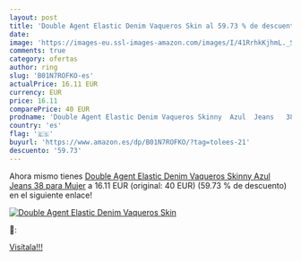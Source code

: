 ```yaml
---
layout: post
title: 'Double Agent Elastic Denim Vaqueros Skin al 59.73 % de descuento'
date: 
image: 'https://images-eu.ssl-images-amazon.com/images/I/41RrhkKjhmL._SL200_.jpg'
comments: true
category: ofertas
author: ring
slug: 'B01N7ROFKO-es'
actualPrice: 16.11 EUR
currency: EUR
price: 16.11
comparePrice: 40 EUR
prodname: 'Double Agent Elastic Denim Vaqueros Skinny  Azul  Jeans   38 para Mujer'
country: 'es'
flag: '🇪🇸'
buyurl: 'https://www.amazon.es/dp/B01N7ROFKO/?tag=tolees-21'
descuento: '59.73'
---
```


Ahora mismo tienes [Double Agent Elastic Denim Vaqueros Skinny  Azul  Jeans   38 para Mujer](https://www.amazon.es/dp/B01N7ROFKO/?tag=tolees-21) a 16.11 EUR (original: 40 EUR) (59.73 %  de descuento) en el siguiente enlace!

[![Double Agent Elastic Denim Vaqueros Skin](https://images-eu.ssl-images-amazon.com/images/I/41RrhkKjhmL._SL200_.jpg)](https://www.amazon.es/dp/B01N7ROFKO/?tag=tolees-21)

🔎:


[Visítala!!!](https://www.amazon.es/dp/B01N7ROFKO/?tag=tolees-21)
